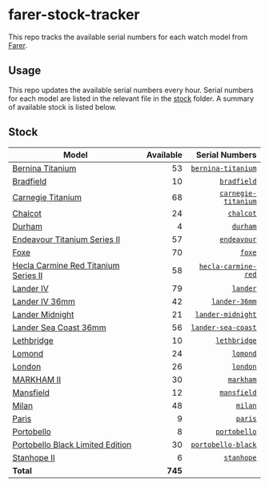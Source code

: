 # farer-stock-tracker

This repo tracks the available serial numbers for each watch model from [Farer](https://farer.com).

## Usage

This repo updates the available serial numbers every hour. Serial numbers for each model are listed in the relevant file in the [stock](./stock) folder. A summary of available stock is listed below.

## Stock

| Model | Available | Serial Numbers |
| ----- | --------: | -------------: |
| [Bernina Titanium](https://usd.farer.com/products/bernina-titanium) | 53 | [`bernina-titanium`](./stock/bernina-titanium) |
| [Bradfield](https://usd.farer.com/products/bradfield) | 10 | [`bradfield`](./stock/bradfield) |
| [Carnegie Titanium](https://usd.farer.com/products/carnegie-titanium) | 68 | [`carnegie-titanium`](./stock/carnegie-titanium) |
| [Chalcot](https://usd.farer.com/products/chalcot) | 24 | [`chalcot`](./stock/chalcot) |
| [Durham](https://usd.farer.com/products/durham) | 4 | [`durham`](./stock/durham) |
| [Endeavour Titanium Series II](https://usd.farer.com/products/endeavour) | 57 | [`endeavour`](./stock/endeavour) |
| [Foxe](https://usd.farer.com/products/foxe) | 70 | [`foxe`](./stock/foxe) |
| [Hecla Carmine Red Titanium Series II](https://usd.farer.com/products/hecla-carmine-red) | 58 | [`hecla-carmine-red`](./stock/hecla-carmine-red) |
| [Lander IV](https://usd.farer.com/products/lander) | 79 | [`lander`](./stock/lander) |
| [Lander IV 36mm](https://usd.farer.com/products/lander-36mm) | 42 | [`lander-36mm`](./stock/lander-36mm) |
| [Lander Midnight](https://usd.farer.com/products/lander-midnight) | 21 | [`lander-midnight`](./stock/lander-midnight) |
| [Lander Sea Coast 36mm](https://usd.farer.com/products/lander-sea-coast) | 56 | [`lander-sea-coast`](./stock/lander-sea-coast) |
| [Lethbridge](https://usd.farer.com/products/lethbridge) | 10 | [`lethbridge`](./stock/lethbridge) |
| [Lomond](https://usd.farer.com/products/lomond) | 24 | [`lomond`](./stock/lomond) |
| [London](https://usd.farer.com/products/london) | 26 | [`london`](./stock/london) |
| [MARKHAM II](https://usd.farer.com/products/markham) | 30 | [`markham`](./stock/markham) |
| [Mansfield](https://usd.farer.com/products/mansfield) | 12 | [`mansfield`](./stock/mansfield) |
| [Milan](https://usd.farer.com/products/milan) | 48 | [`milan`](./stock/milan) |
| [Paris](https://usd.farer.com/products/paris) | 9 | [`paris`](./stock/paris) |
| [Portobello](https://usd.farer.com/products/portobello) | 8 | [`portobello`](./stock/portobello) |
| [Portobello Black Limited Edition](https://usd.farer.com/products/portobello-black) | 30 | [`portobello-black`](./stock/portobello-black) |
| [Stanhope II](https://usd.farer.com/products/stanhope) | 6 | [`stanhope`](./stock/stanhope) |
| **Total** | **745** | |
